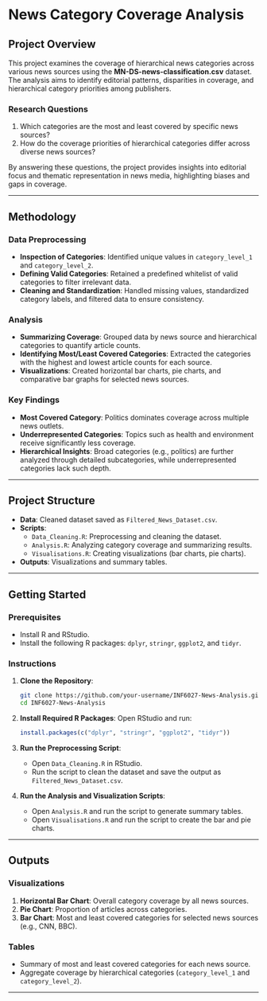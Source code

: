 
# **News Category Coverage Analysis**

## **Project Overview**
This project examines the coverage of hierarchical news categories across various news sources using the **MN-DS-news-classification.csv** dataset. The analysis aims to identify editorial patterns, disparities in coverage, and hierarchical category priorities among publishers.

### **Research Questions**
1. Which categories are the most and least covered by specific news sources?
2. How do the coverage priorities of hierarchical categories differ across diverse news sources?

By answering these questions, the project provides insights into editorial focus and thematic representation in news media, highlighting biases and gaps in coverage.

---

## **Methodology**
### **Data Preprocessing**
- **Inspection of Categories**: Identified unique values in `category_level_1` and `category_level_2`.
- **Defining Valid Categories**: Retained a predefined whitelist of valid categories to filter irrelevant data.
- **Cleaning and Standardization**: Handled missing values, standardized category labels, and filtered data to ensure consistency.

### **Analysis**
- **Summarizing Coverage**: Grouped data by news source and hierarchical categories to quantify article counts.
- **Identifying Most/Least Covered Categories**: Extracted the categories with the highest and lowest article counts for each source.
- **Visualizations**: Created horizontal bar charts, pie charts, and comparative bar graphs for selected news sources.

### **Key Findings**
- **Most Covered Category**: Politics dominates coverage across multiple news outlets.
- **Underrepresented Categories**: Topics such as health and environment receive significantly less coverage.
- **Hierarchical Insights**: Broad categories (e.g., politics) are further analyzed through detailed subcategories, while underrepresented categories lack such depth.

---

## **Project Structure**
- **Data**: Cleaned dataset saved as `Filtered_News_Dataset.csv`.
- **Scripts**:
  - `Data_Cleaning.R`: Preprocessing and cleaning the dataset.
  - `Analysis.R`: Analyzing category coverage and summarizing results.
  - `Visualisations.R`: Creating visualizations (bar charts, pie charts).
- **Outputs**: Visualizations and summary tables.

---

## **Getting Started**

### **Prerequisites**
- Install R and RStudio.
- Install the following R packages: `dplyr`, `stringr`, `ggplot2`, and `tidyr`.

### **Instructions**
1. **Clone the Repository**:
   ```bash
   git clone https://github.com/your-username/INF6027-News-Analysis.git
   cd INF6027-News-Analysis
   ```

2. **Install Required R Packages**:
   Open RStudio and run:
   ```R
   install.packages(c("dplyr", "stringr", "ggplot2", "tidyr"))
   ```

3. **Run the Preprocessing Script**:
   - Open `Data_Cleaning.R` in RStudio.
   - Run the script to clean the dataset and save the output as `Filtered_News_Dataset.csv`.

4. **Run the Analysis and Visualization Scripts**:
   - Open `Analysis.R` and run the script to generate summary tables.
   - Open `Visualisations.R` and run the script to create the bar and pie charts.

---

## **Outputs**
### **Visualizations**
1. **Horizontal Bar Chart**: Overall category coverage by all news sources.
2. **Pie Chart**: Proportion of articles across categories.
3. **Bar Chart**: Most and least covered categories for selected news sources (e.g., CNN, BBC).

### **Tables**
- Summary of most and least covered categories for each news source.
- Aggregate coverage by hierarchical categories (`category_level_1` and `category_level_2`).

---
